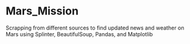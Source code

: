 # Mars_Mission
Scrapping from different sources to find updated news and weather on Mars using Splinter, BeautifulSoup, Pandas, and Matplotlib
